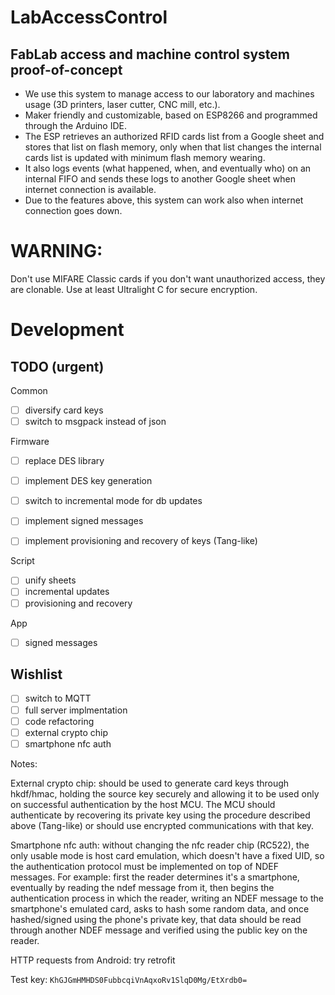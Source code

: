 # LabAccessControl

## FabLab access and machine control system proof-of-concept
* We use this system to manage access to our laboratory and machines usage (3D printers, laser cutter, CNC mill, etc.).
* Maker friendly and customizable, based on ESP8266 and programmed through the Arduino IDE.
* The ESP retrieves an authorized RFID cards list from a Google sheet and stores that list on flash memory, only when that list changes the internal cards list is updated with minimum flash memory wearing.
* It also logs events (what happened, when, and eventually who) on an internal FIFO and sends these logs to another Google sheet when internet connection is available.
* Due to the features above, this system can work also when internet connection goes down.

# WARNING:
Don't use MIFARE Classic cards if you don't want unauthorized access, they are clonable. Use at least Ultralight C for secure encryption.

# Development
## TODO (urgent)
Common
- [ ] diversify card keys
- [ ] switch to msgpack instead of json

Firmware
- [ ] replace DES library
- [ ] implement DES key generation
- [ ] switch to incremental mode for db updates
- [ ] implement signed messages
- [ ] implement provisioning and recovery of keys (Tang-like)


Script
- [ ] unify sheets
- [ ] incremental updates
- [ ] provisioning and recovery

App
- [ ] signed messages


## Wishlist
- [ ] switch to MQTT
- [ ] full server implmentation
- [ ] code refactoring
- [ ] external crypto chip
- [ ] smartphone nfc auth

Notes:

External crypto chip: should be used to generate card keys through hkdf/hmac, holding the source key securely and allowing it to be used only on successful authentication by the host MCU. The MCU should authenticate by recovering its private key using the procedure described above (Tang-like) or should use encrypted communications with that key.

Smartphone nfc auth: without changing the nfc reader chip (RC522), the only usable mode is host card emulation, which doesn't have a fixed UID, so the authentication protocol must be implemented on top of NDEF messages. For example: first the reader determines it's a smartphone, eventually by reading the ndef message from it, then begins the authentication process in which the reader, writing an NDEF message to the smartphone's emulated card, asks to hash some random data, and once hashed/signed using the phone's private key, that data should be read through another NDEF message and verified using the public key on the reader.

HTTP requests from Android: try retrofit


Test key: `KhGJGmHMHDS0FubbcqiVnAqxoRv1SlqD0Mg/EtXrdb0=`

